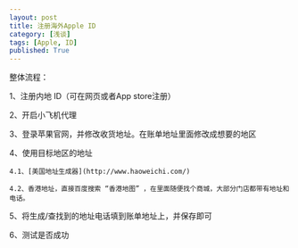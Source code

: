 ```yaml
---
layout: post
title: 注册海外Apple ID
category: [浅谈]
tags: [Apple, ID]
published: True
---
```



整体流程：

1、注册内地 ID（可在网页或者App store注册）

2、开启小飞机代理

3、登录苹果官网，并修改收货地址。在账单地址里面修改成想要的地区

4、使用目标地区的地址

    4.1、[美国地址生成器](http://www.haoweichi.com/)

    4.2、香港地址，直接百度搜索 “香港地图” ，在里面随便找个商城，大部分门店都带有地址和电话。

5、将生成/查找到的地址电话填到账单地址上，并保存即可

6、测试是否成功


